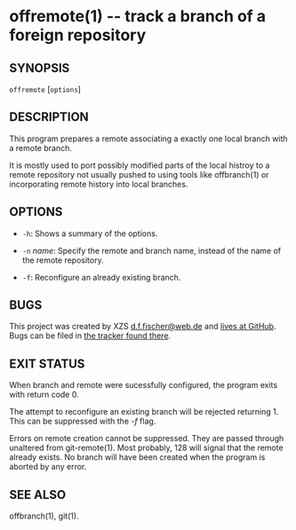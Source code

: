 offremote(1) -- track a branch of a foreign repository
======================================================

## SYNOPSIS

`offremote` [`options`] <url>


## DESCRIPTION

This program prepares a remote associating a exactly one local branch with a remote branch.

It is mostly used to port possibly modified parts of the local histroy to a remote repository not usually pushed to using tools like offbranch(1) or incorporating remote history into local branches.


## OPTIONS

  - `-h`:
    Shows a summary of the options.

  - `-n` _name_:
    Specify the remote and branch name, instead of the name of the remote repository.

  - `-f`:
    Reconfigure an already existing branch.


## BUGS

This project was created by XZS <d.f.fischer@web.de> and [lives at GitHub](http://github.com/dffischer/pkgrepotools). Bugs can be filed in [the tracker found there](http://github.com/dffischer/pkgrepotools/issues).


## EXIT STATUS

When branch and remote were sucessfully configured, the program exits with return code 0.

The attempt to reconfigure an existing branch will be rejected returning 1. This can be suppressed with the _-f_ flag.

Errors on remote creation cannot be suppressed. They are passed through unaltered from git-remote(1). Most probably, 128 will signal that the remote already exists. No branch will have been created when the program is aborted by any error.


## SEE ALSO

offbranch(1), git(1).
